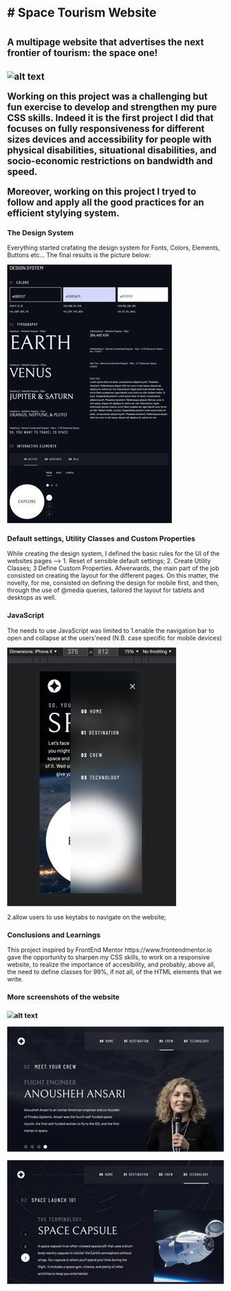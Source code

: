 <h1># Space Tourism Website<h1>

<h2> A multipage website that advertises the next frontier of tourism: the space one! <h2>

![alt text](media/website_preview/website_preview_planet.png)

Working on this project was a challenging but fun exercise to develop and strengthen my pure CSS skills. Indeed it is the first project I did that focuses on fully <strong>responsiveness</strong> for different sizes devices and <strong>accessibility</strong> for people with physical disabilities, situational disabilities, and socio-economic restrictions on bandwidth and speed.

Moreover, working on this project I tryed to follow and apply all the good practices for an efficient stylying system. 

  <h3>The Design System</h3>
Everything started crafating the design system for Fonts, Colors, Elements, Buttons etc... The final results is the picture below:

![alt text](media/website_preview/website_preview_designsystem.png)
  
  <h3>Default settings, Utility Classes and Custom Properties</h3>
While creating the design system, I defined the basic rules for the UI of the websites pages --> 1. Reset of sensible default settings; 2. Create Utility Classes; 3 Define Custom Properties. Afwerwards, the main part of the job consisted on creating the layout for the different pages. On this matter, the novelty, for me, consisted on defining the design for mobile first, and then, through the use of @media queries, tailored the layout for tablets and desktops as well. 
  
  <h3>JavaScript</h3>
  
The needs to use JavaScript was limited to 
  1.enable the navigation bar to open and collapse at the users'need (N.B. case specific for mobile devices)
  
 ![alt text](media/website_preview/website_preview_mobileview.png) 
  
  2.allow users to use keytabs to navigate on the website;
  
 
  <h3>Conclusions and Learnings</h3>
  This project inspired by FrontEnd Mentor <a>https://www.frontendmentor.io</a> gave the opportunity to sharpen my CSS skills, to work on a responsive website, to realize the importance of accesibility, and probably, above all, the need to define classes for 99%, if not all, of the HTML elements that we write. 
  
  <h3>More screenshots of the website<h3>

![alt text](media/website_preview/website_preview_planet.png)

![alt text](media/website_preview/website_preview_crew.png)

![alt text](media/website_preview/website_preview_technology.png)





